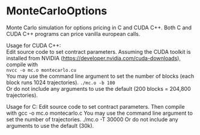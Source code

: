 # MonteCarloOptions
Monte Carlo simulation for options pricing in C and CUDA C++.
Both C and CUDA C++ programs can price vanilla european calls.

Usage for CUDA C++:<br>
Edit source code to set contract parameters. Assuming the CUDA toolkit is installed from NVIDIA
(https://developer.nvidia.com/cuda-downloads), compile with<br>
    <code>nvcc -o mc.o montecarlo.cu</code><br>
You may use the command line argument to set the number of blocks (each block runs 1024 trajectories).
    <code>./mc.o -b 100</code><br>
Or do not include any arguments to use the default (200 blocks = 204,800 trajectories).

Usage for C:
Edit source code to set contract parameters. Then compile with
    gcc -o mc.o montecarlo.c
You may use the command line argument to set the number of trajectories.
    ./mc.o -T 30000
Or do not include any arguments to use the default (30k).
